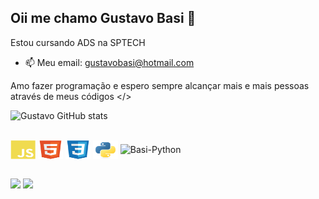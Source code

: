 
## Oii me chamo Gustavo Basi 👋
Estou cursando ADS na SPTECH

- 📫 Meu email: gustavobasi@hotmail.com

Amo fazer programação e espero sempre alcançar mais e mais pessoas através de meus códigos </>


![Gustavo GitHub stats](https://github-readme-stats.vercel.app/api?username=GustavoBasi&show_icons=true&theme=transparent)

<div style="display: inline_block"><br>
  <img align="center" alt="Basi-Js" height="30" width="40" src="https://raw.githubusercontent.com/devicons/devicon/master/icons/javascript/javascript-plain.svg">
  <img align="center" alt="Basi-HTML" height="30" width="40" src="https://raw.githubusercontent.com/devicons/devicon/master/icons/html5/html5-original.svg">
  <img align="center" alt="Basi-CSS" height="30" width="40" src="https://raw.githubusercontent.com/devicons/devicon/master/icons/css3/css3-original.svg">
  <img align="center" alt="Basi-Python" height="30" width="40" src="https://raw.githubusercontent.com/devicons/devicon/master/icons/python/python-original.svg">
   <img align="center" alt="Basi-Python" height="30" width="40" src="https://www.vectorlogo.zone/logos/mysql/mysql-ar21.svg">
</div>

 <br>
 
<div> 
  
  <a href="https://www.instagram.com/guubasi/" target="_blank"><img src="https://img.shields.io/badge/-Instagram-%23E4405F?style=for-the-badge&logo=instagram&logoColor=white" target="_blank"></a>
  <a href="https://www.linkedin.com/in/gustavo-basi-3a7a38298/" target="_blank"><img src="https://img.shields.io/badge/-LinkedIn-%230077B5?style=for-the-badge&logo=linkedin&logoColor=white" target="_blank"></a> 
  
</div>
